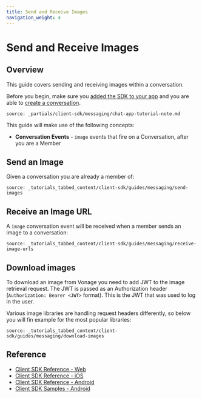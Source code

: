 ```yaml
---
title: Send and Receive Images
navigation_weight: 4
---
```


# Send and Receive Images

## Overview

This guide covers sending and receiving images within a conversation.

Before you begin, make sure you [added the SDK to your app](/client-sdk/setup/add-sdk-to-your-app) and you are able to [create a conversation](/client-sdk/in-app-messaging/guides/simple-conversation).

```partial
source: _partials/client-sdk/messaging/chat-app-tutorial-note.md
```

This guide will make use of the following concepts:

- **Conversation Events** - `image` events that fire on a Conversation, after you are a Member

## Send an Image

Given a conversation you are already a member of:

```tabbed_content
source: _tutorials_tabbed_content/client-sdk/guides/messaging/send-images
```

## Receive an Image URL

A `image` conversation event will be received when a member sends an image to a conversation:

```tabbed_content
source: _tutorials_tabbed_content/client-sdk/guides/messaging/receive-image-urls
```

## Download images

To download an image from Vonage you need to add JWT to the image retrieval request. The JWT is passed as an Authorization header (`Authorization: Bearer <JWT>` format). This is the JWT that was used to log in the user. 

Various image libraries are handling request headers differently, so below you will fin example for the most popular libraries:

```tabbed_content
source: _tutorials_tabbed_content/client-sdk/guides/messaging/download-images
```

## Reference

* [Client SDK Reference - Web](/sdk/client-sdk/javascript)
* [Client SDK Reference - iOS](/sdk/client-sdk/ios)
* [Client SDK Reference - Android](/sdk/client-sdk/android)
* [Client SDK Samples - Android](https://github.com/nexmo-community/client-sdk-android-samples)
